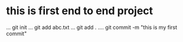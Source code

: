 # this is first end to end project 
...
git init
...
git add abc.txt
...
git add .
....
git commit -m "this is my first commit"
